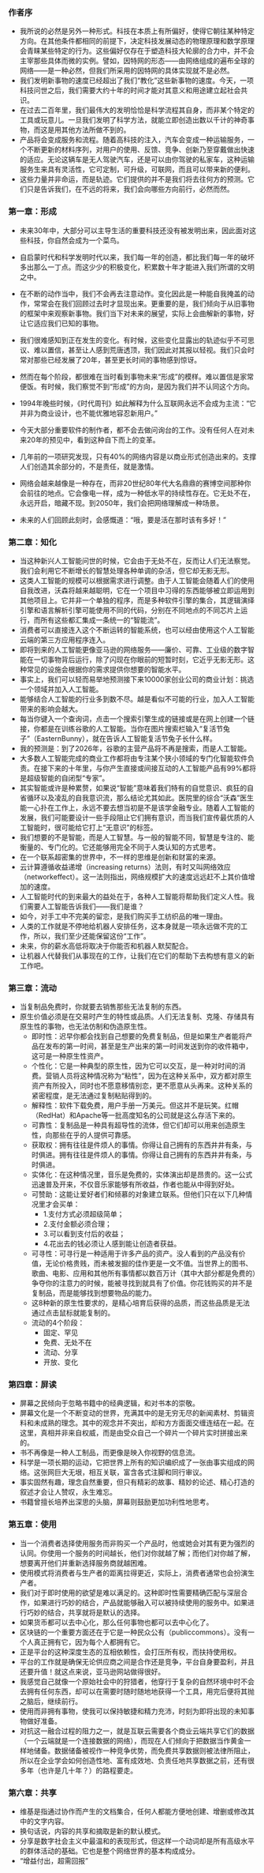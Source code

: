 ### 作者序

- 我所说的必然是另外一种形式。科技在本质上有所偏好，使得它朝往某种特定方向。在其他条件都相同的前提下，决定科技发展动态的物理原理和数学原理会青睐某些特定的行为。这些偏好仅存在于塑造科技大轮廓的合力中，并不会主宰那些具体而微的实例。譬如，因特网的形态——由网络组成的遍布全球的网络——是一种必然，但我们所采用的因特网的具体实现就不是必然。
- 我们发明新事物的速度已经超出了我们“教化”这些新事物的速度。今天，一项科技问世之后，我们需要大约十年的时间才能对其意义和用途建立起社会共识。
- 在过去二百年里，我们最伟大的发明恰恰是科学流程其自身，而非某个特定的工具或玩意儿。一旦我们发明了科学方法，就能立即创造出数以千计的神奇事物，而这是用其他方法所做不到的。
- 产品将会变成服务和流程。随着高科技的注入，汽车会变成一种运输服务，一个不断更新的材料序列，对用户的使用、反馈、竞争、创新乃至穿戴做出快速的适应。无论这辆车是无人驾驶汽车，还是可以由你驾驶的私家车，这种运输服务生来具有灵活性，它可定制，可升级，可联网，而且可以带来新的便利。
- 这些力量并非命运，而是轨迹。它们提供的并不是我们将去往何方的预测。它们只是告诉我们，在不远的将来，我们会向哪些方向前行，必然而然。

### 第一章：形成

- 未来30年中，大部分可以主导生活的重要科技还没有被发明出来，因此面对这些科技，你自然会成为一个菜鸟。
- 自启蒙时代和科学发明时代以来，我们每一年的创造，都比我们每一年的破坏多出那么一丁点。而这少少的积极变化，积累数十年才能进入我们所谓的文明之中。

- 在不断的动作当中，我们不会再去注意动作。变化因此是一种能自我掩盖的动作，常常会在我们回顾过去时才显现出来。更重要的是，我们倾向于从旧事物的框架中来观察新事物。我们当下对未来的展望，实际上会曲解新的事物，好让它适应我们已知的事物。

- 我们很难感知到正在发生的变化。有时候，这些变化显露出的轨迹似乎不可思议、难以置信，甚至让人感到荒唐透顶，我们因此对其报以轻视。我们只会时常对那些已经发展了20年，甚至更长时间的事物感到惊讶。
- 然而在每个阶段，都很难在当时看到事物未来“形成”的模样。难以置信是家常便饭。有时候，我们察觉不到“形成”的方向，是因为我们并不认同这个方向。
- 1994年晚些时候，《时代周刊》如此解释为什么互联网永远不会成为主流：“它并非为商业设计，也不能优雅地容忍新用户。”
- 今天大部分重要软件的制作者，都不会去做问询台的工作。没有任何人在对未来20年的预见中，看到这种自下而上的变革。
- 几年前的一项研究发现，只有40%的网络内容是以商业形式创造出来的。支撑人们创造其余部分的，不是责任，就是激情。
- 网络会越来越像是一种存在，而非20世纪80年代大名鼎鼎的赛博空间那种你会前往的地点。它会像电一样，成为一种低水平的持续性存在。它无处不在，永远开启，暗藏不现。到2050年，我们会把网络理解成一种场景。
- 未来的人们回顾此刻时，会感慨道：“哦，要是活在那时该有多好！”

### 第二章：知化



- 当这种新兴人工智能问世的时候，它会由于无处不在，反而让人们无法察觉。我们会利用它不断增长的智慧处理各种单调的杂活，但它却无影无形。
- 这类人工智能的规模可以根据需求进行调整。由于人工智能会随着人们的使用自我改进，沃森将越来越聪明，它在一个项目中习得的东西能够被立即运用到其他项目上。它并非一个单独的程序，而是多种软件引擎的集合，其逻辑演绎引擎和语言解析引擎可能使用不同的代码，分别在不同地点的不同芯片上运行，而所有这些都汇集成一条统一的“智能流”。
- 消费者可以直接连入这个不断运转的智能系统，也可以经由使用这个人工智能云端的第三方应用程序连入。
- 即将到来的人工智能更像亚马逊的网络服务——廉价、可靠、工业级的数字智能在一切事物背后运行，除了闪现在你眼前的短暂时刻，它近乎无影无形。这种常见的设施会根据你的需求提供你想要的智能水平。
- 事实上，我们可以轻而易举地预测接下来10000家创业公司的商业计划：挑选一个领域并加入人工智能。
- 能够结合人工智能的行业多到数不尽。越是看似不可能的行业，加入人工智能带来的影响会越大。
- 每当你键入一个查询词，点击一个搜索引擎生成的链接或是在网上创建一个链接，你都是在训练谷歌的人工智能。当你在图片搜索栏输入“复活节兔子”（EasternBunny），就在告诉人工智能复活节兔子长什么样。
- 我的预测是：到了2026年，谷歌的主营产品将不再是搜索，而是人工智能。
- 大多数人工智能完成的商业工作都将由专注某个狭小领域的专门化智能软件负责。在接下来的十年里，与你产生直接或间接互动的人工智能产品有99%都将是超级智能的自闭型“专家”。
- 其实智能或许是种累赘，如果说“智能”意味着我们特有的自觉意识、疯狂的自省循环以及凌乱的自我意识流，那么结论尤其如此。医院里的综合“沃森”医生能一心扑在工作上，永远不要去想当初是不是该学金融专业。随着人工智能的发展，我们可能要设计一些手段阻止它们拥有意识，而当我们宣传最优质的人工智能时，很可能给它打上“无意识”的标签。
- 我们想要的不是智能，而是人工智慧。与一般的智能不同，智慧是专注的、能衡量的、专门化的。它还能够用完全不同于人类认知的方式思考。
- 在一个联系超密集的世界中，不一样的思维是创新和财富的来源。
- 云计算遵循收益递增（increasing returns）法则，有时又叫网络效应（networkeffect）。这一法则指出，网络规模扩大的速度远远赶不上其价值增加的速度。
- 人工智能时代的到来最大的益处在于，各种人工智能将帮助我们定义人性。我们需要人工智能告诉我们——我们是谁？
- 如今，对手工中不完美的留恋，是我们购买手工纺织品的唯一理由。
- 人类的工作就是不停地给机器人安排任务，这本身就是一项永远做不完的工作，所以，我们至少还能保留这份“工作”。
- 未来，你的薪水高低将取决于你能否和机器人默契配合。
- 让机器人代替我们从事现在的工作，让我们在它们的帮助下去构想有意义的新工作吧。

### 第三章：流动

- 当复制品免费时，你就要去销售那些无法复制的东西。
- 原生价值必须是在交易时产生的特性或品质。人们无法复制、克隆、存储具有原生性的事物，也无法仿制和伪造原生性。
  - 即时性：迟早你都会找到自己想要的免费复制品，但是如果生产者能将产品在发布的第一时间，甚至是生产出来的第一时间发送到你的收件箱中，这可是一种原生性资产。
  - 个性化：它是一种典型的原生性，因为它可以交互，是一种对时间的消费。营销人员将这种情况称为“粘性”，因为在这种关系中，双方都对原生资产有所投入，同时也不愿意移情别恋，更不愿意从头再来。这种关系的紧密程度，是无法通过复制粘贴得到的。
  - 解释性：软件下载免费，用户手册一万美元。但这并不是玩笑。红帽（RedHat）和Apache等一批高度知名的公司就是这么存活下来的。
  - 可靠性：复制品是一种具有超导性的流体，但它们却可以用来创造原生性，向那些在乎的人提供可靠感。
  - 获取权：拥有往往是件烦人的事情。你得让自己拥有的东西井井有条，与时俱进。拥有往往是件烦人的事情。你得让自己拥有的东西井井有条，与时俱进。
  - 实体化：在这种情况里，音乐是免费的，实体演出却是昂贵的。这一公式迅速普及开来，不仅音乐家能够有所收益，作者也能从中得到好处。
  - 可赞助：这能让爱好者们和倾慕的对象建立联系。但他们只在以下几种情况里才会买单：
    - 1.支付方式必须超级简单；
    - 2.支付金额必须合理；
    - 3.可以看到支付后的收益；
    - 4.花出去的钱必须让人感到能让创造者获益。
  - 可寻性：可寻行是一种适用于许多产品的资产。没人看到的产品没有价值，无论价格贵贱，而未被发掘的佳作更是一文不值。当世界上的图书、歌曲、电影、应用和其他所有事情都以数百万计（其中大部分都是免费的）争夺你的注意力的时候，能被寻找到就具有了价值。你花钱购买的并不是复制品，而是能够找到想要物品的能力。
  - 这8种新的原生性要求的，是精心培育后获得的品质，而这些品质是无法通过点击鼠标就能复制的。
  - 流动的4个阶段：
    - 固定、罕见
    - 免费、无处不在
    - 流动、分享
    - 开放、变化

### 第四章：屏读

- 屏幕之民倾向于忽略书籍中的经典逻辑，和对书本的崇敬。
- 屏幕文化是一个不断变动的世界，充满其中的是无穷无尽的新闻素材、剪辑资料和未成熟的理念。其中的观念并不突出，却和方方面面交缠连结在一起。在这里，真相并非来自权威，而是由受众自己一个碎片一个碎片实时拼接出来的。
- 书不再像是一种人工制品，而更像是映入你视野的信息流。
- 科学是一项长期的运动，它把世界上所有的知识编织成了一张由事实组成的网络。这张网巨大无垠，相互关联，富含各式注脚和同行审议。
- 事实固然有趣，理念自然重要，但只有精彩的故事、精妙的论述、精心打造的叙述才会让人赞叹，永生难忘。
- 书籍曾擅长培养出深思的头脑，屏幕则鼓励更加功利性地思考。

### 第五章：使用

- 当一个消费者选择使用服务而非购买一个产品时，他或她会对其有更为强烈的认同。你使用一个服务的时间越长，他们对你就越了解；而他们对你越了解，想要离开他们并重新选择服务商就越困难。
- 使用模式将消费者与生产者的距离拉得更近，实际上，消费者通常也会扮演生产者。
- 我们对于即时使用的欲望是难以满足的。这种即时性需要精确匹配与深层合作，如果进行巧妙的结合，产品就能够融入可以被持续使用的服务中。如果进行巧妙的结合，共享就将是默认的选择。
- 如果货币都可以去中心化，那么任何事物也都可以去中心化了。
- 区块链的一个重要方面还在于它是一种民众公有（publiccommons）。没有一个人真正拥有它，因为每个人都拥有它。
- 正是平台的这种深度生态的互相依赖性，会打压所有权，而扶持使用权。
- 平台的工作就是确保无论供应商之间是合作还是竞争，平台自身要盈利，并且还要升值！就这点来说，亚马逊网站做得很好。
- 我感觉自己就像一个原始社会中的狩猎者，他穿行于复杂的自然环境中时不会去拥有任何东西，却可以在需要时随时随地地获得一个工具，用完后便将其抛之脑后，继续前行。
- 使用而非拥有事物，使我可以保持敏捷和精力充沛，时刻为即将出现的未知事物做好准备。
- 对抗这一融合过程的阻力之一，就是互联云需要各个商业云端共享它们的数据（一个云端就是一个连接数据的网络），而现在人们倾向于把数据当作黄金一样地储备。数据储备被视作一种竞争优势，而免费共享数据则被法律所阻止，所以在企业学会如何创造性地、富有成效地、负责任地共享数据之前，还有很多年（也许是几十年？）的路程要走。

### 第六章：共享

- 维基是指通过协作而产生的文档集合，任何人都能方便地创建、增删或修改其中的文字内容。
- 换句话说，内容的共享和摘取是新的默认模式。
- 分享是数字社会主义中最温和的表现形式，但这样一个动词却是所有高级水平的群体活动的基础。它也是整个网络世界的基本构成成分。
- “增益付出，超需回报”